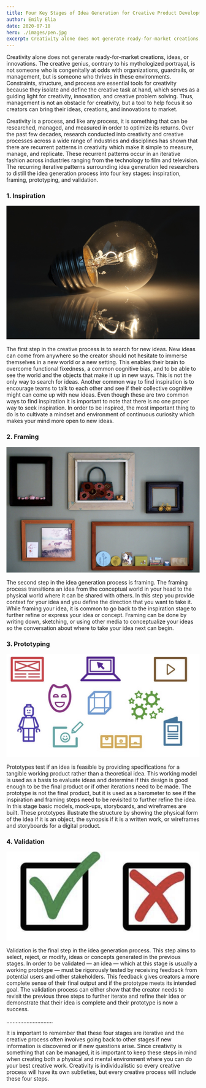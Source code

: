 ```yaml
---
title: Four Key Stages of Idea Generation for Creative Product Development
author: Emily Elia
date: 2020-07-18
hero: ./images/pen.jpg
excerpt: Creativity alone does not generate ready-for-market creations, ideas, or innovations. There are four steps to make it ready-for-market.
---
```


Creativity alone does not generate ready-for-market creations, ideas, or innovations. The creative genius, contrary to his mythologized portrayal, is not someone who is congenitally at odds with organizations, guardrails, or management, but is someone who thrives in these environments. Constraints, structure, and process are essential tools for creativity because they isolate and define the creative task at hand, which serves as a guiding light for creativity, innovation, and creative problem solving. Thus, management is not an obstacle for creativity, but a tool to help focus it so creators can bring their ideas, creations, and innovations to market.


Creativity is a process, and like any process, it is something that can be researched, managed, and measured in order to optimize its returns. Over the past few decades, research conducted into creativity and creative processes across a wide range of industries and disciplines has shown that there are recurrent patterns in creativity which make it simple to measure, manage, and replicate. These recurrent patterns occur in an iterative fashion across industries ranging from the technology to film and television. The recurring iterative patterns surrounding idea generation led researchers to distill the idea generation process into four key stages: inspiration, framing, prototyping, and validation.

### 1. Inspiration

<div className="Image__Small">
  <img
    src="./images/lb.jpg"
    title="Inspiration" 
    alt="Alt text"
  />
</div>

The first step in the creative process is to search for new ideas. New ideas can come from anywhere so the creator should not hesitate to immerse themselves in a new world or a new setting. This enables their brain to overcome functional fixedness, a common cognitive bias, and to be able to see the world and the objects that make it up in new ways. This is not the only way to search for ideas. Another common way to find inspiration is to encourage teams to talk to each other and see if their collective cognitive might can come up with new ideas. Even though these are two common ways to find inspiration it is important to note that there is no one proper way to seek inspiration. In order to be inspired, the most important thing to do is to cultivate a mindset and environment of continuous curiosity which makes your mind more open to new ideas.

### 2. Framing

<div className="Image__Small">
  <img
    src="./images/frame.jpg"
    title="Framing" 
    alt="Alt text"
  />
</div>

The second step in the idea generation process is framing. The framing process transitions an idea from the conceptual world in your head to the physical world where it can be shared with others. In this step you provide context for your idea and you define the direction that you want to take it. While framing your idea, it is common to go back to the inspiration stage to further refine or express your idea or concept. Framing can be done by writing down, sketching, or using other media to conceptualize your ideas so the conversation about where to take your idea next can begin.

### 3. Prototyping

<div className="Image__Small">
  <img
    src="./images/pro.jpg"
    title="Prototyping" 
    alt="Alt text"
  />
</div>


Prototypes test if an idea is feasible by providing specifications for a tangible working product rather than a theoretical idea. This working model is used as a basis to evaluate ideas and determine if this design is good enough to be the final product or if other iterations need to be made. The prototype is not the final product, but it is used as a barometer to see if the inspiration and framing steps need to be revisited to further refine the idea. In this stage basic models, mock-ups, storyboards, and wireframes are built. These prototypes illustrate the structure by showing the physical form of the idea if it is an object, the synopsis if it is a written work, or wireframes and storyboards for a digital product.

### 4. Validation

<div className="Image__Small">
  <img
    src="./images/img4.jpg"
    title="Validation" 
    alt="Alt text"
  />
</div>

Validation is the final step in the idea generation process. This step aims to select, reject, or modify, ideas or concepts generated in the previous stages. In order to be validated — an idea — which at this stage is usually a working prototype — must be rigorously tested by receiving feedback from potential users and other stakeholders. This feedback gives creators a more complete sense of their final output and if the prototype meets its intended goal. The validation process can either show that the creator needs to revisit the previous three steps to further iterate and refine their idea or demonstrate that their idea is complete and their prototype is now a success.


..............................


It is important to remember that these four stages are iterative and the creative process often involves going back to other stages if new information is discovered or if new questions arise. Since creativity is something that can be managed, it is important to keep these steps in mind when creating both a physical and mental environment where you can do your best creative work. Creativity is individualistic so every creative process will have its own subtleties, but every creative process will include these four steps.
